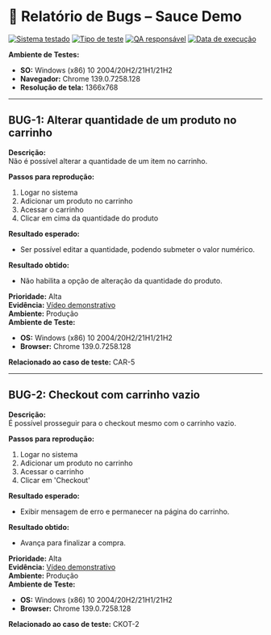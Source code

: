 # 🐞 Relatório de Bugs – Sauce Demo

[![Sistema testado](https://img.shields.io/badge/Sistema-SauceDemo-blue)](https://demo-saas.bugbug.io/)
[![Tipo de teste](https://img.shields.io/badge/Tipo%20de%20teste-Manual-yellow)]()
[![QA responsável](https://img.shields.io/badge/QA-Guilherme%20Lima-orange)]()
[![Data de execução](https://img.shields.io/badge/Data-12%20de%20agosto%202025-lightgrey)]()

**Ambiente de Testes:**  
- **SO:** Windows (x86) 10 2004/20H2/21H1/21H2  
- **Navegador:** Chrome 139.0.7258.128  
- **Resolução de tela:** 1366x768

---

## BUG-1: Alterar quantidade de um produto no carrinho

**Descrição:**  
Não é possível alterar a quantidade de um item no carrinho.

**Passos para reprodução:**  
1. Logar no sistema  
2. Adicionar um produto no carrinho  
3. Acessar o carrinho  
4. Clicar em cima da quantidade do produto  

**Resultado esperado:**  
- Ser possível editar a quantidade, podendo submeter o valor numérico.

**Resultado obtido:**  
- Não habilita a opção de alteração da quantidade do produto.

**Prioridade:** Alta  
**Evidência:** [Vídeo demonstrativo](https://jam.dev/c/8c3f7b78-5ebd-4d4b-a6d9-a33e33ab9a41)  
**Ambiente:** Produção  
**Ambiente de Teste:**  
- **OS:** Windows (x86) 10 2004/20H2/21H1/21H2  
- **Browser:** Chrome 139.0.7258.128  

**Relacionado ao caso de teste:** CAR-5

---

## BUG-2: Checkout com carrinho vazio

**Descrição:**  
É possível prosseguir para o checkout mesmo com o carrinho vazio.

**Passos para reprodução:**  
1. Logar no sistema  
2. Adicionar um produto no carrinho  
3. Acessar o carrinho  
4. Clicar em 'Checkout'  

**Resultado esperado:**  
- Exibir mensagem de erro e permanecer na página do carrinho.

**Resultado obtido:**  
- Avança para finalizar a compra.

**Prioridade:** Alta  
**Evidência:** [Vídeo demonstrativo](https://jam.dev/c/e53ef170-8641-49e6-a8a2-977fec930246)  
**Ambiente:** Produção  
**Ambiente de Teste:**  
- **OS:** Windows (x86) 10 2004/20H2/21H1/21H2  
- **Browser:** Chrome 139.0.7258.128  

**Relacionado ao caso de teste:** CKOT-2
